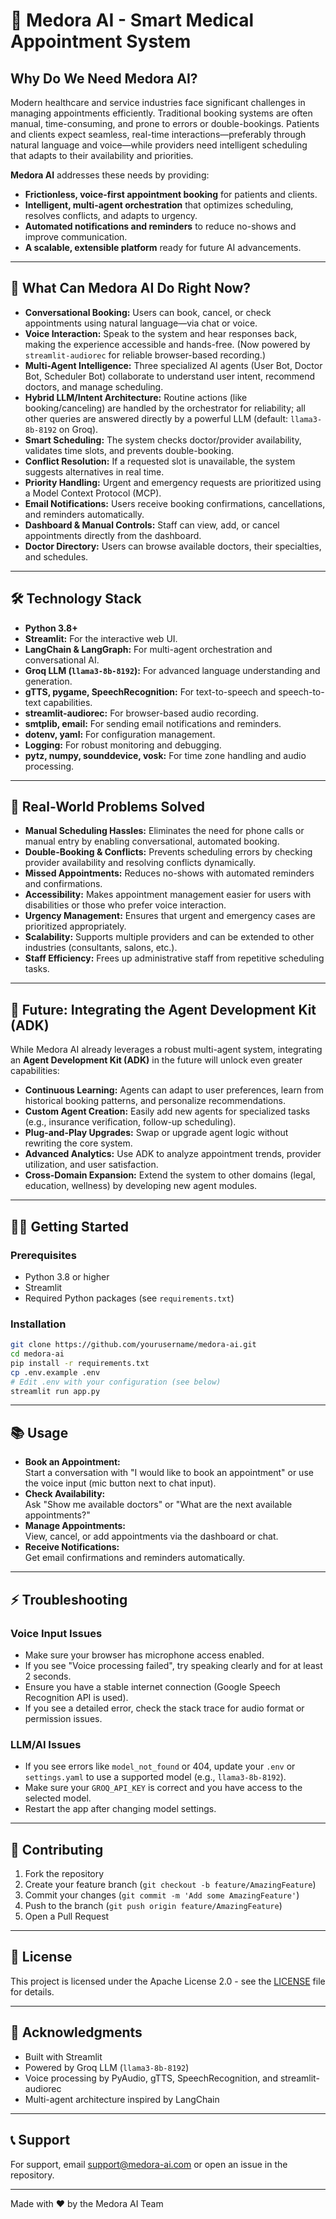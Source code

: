 # 🏥 Medora AI - Smart Medical Appointment System

## Why Do We Need Medora AI?

Modern healthcare and service industries face significant challenges in managing appointments efficiently. Traditional booking systems are often manual, time-consuming, and prone to errors or double-bookings. Patients and clients expect seamless, real-time interactions—preferably through natural language and voice—while providers need intelligent scheduling that adapts to their availability and priorities.

**Medora AI** addresses these needs by providing:
- **Frictionless, voice-first appointment booking** for patients and clients.
- **Intelligent, multi-agent orchestration** that optimizes scheduling, resolves conflicts, and adapts to urgency.
- **Automated notifications and reminders** to reduce no-shows and improve communication.
- **A scalable, extensible platform** ready for future AI advancements.

---

## 🌟 What Can Medora AI Do Right Now?

- **Conversational Booking:** Users can book, cancel, or check appointments using natural language—via chat or voice.
- **Voice Interaction:** Speak to the system and hear responses back, making the experience accessible and hands-free. (Now powered by `streamlit-audiorec` for reliable browser-based recording.)
- **Multi-Agent Intelligence:** Three specialized AI agents (User Bot, Doctor Bot, Scheduler Bot) collaborate to understand user intent, recommend doctors, and manage scheduling.
- **Hybrid LLM/Intent Architecture:** Routine actions (like booking/canceling) are handled by the orchestrator for reliability; all other queries are answered directly by a powerful LLM (default: `llama3-8b-8192` on Groq).
- **Smart Scheduling:** The system checks doctor/provider availability, validates time slots, and prevents double-booking.
- **Conflict Resolution:** If a requested slot is unavailable, the system suggests alternatives in real time.
- **Priority Handling:** Urgent and emergency requests are prioritized using a Model Context Protocol (MCP).
- **Email Notifications:** Users receive booking confirmations, cancellations, and reminders automatically.
- **Dashboard & Manual Controls:** Staff can view, add, or cancel appointments directly from the dashboard.
- **Doctor Directory:** Users can browse available doctors, their specialties, and schedules.

---

## 🛠️ Technology Stack

- **Python 3.8+**
- **Streamlit:** For the interactive web UI.
- **LangChain & LangGraph:** For multi-agent orchestration and conversational AI.
- **Groq LLM (`llama3-8b-8192`):** For advanced language understanding and generation.
- **gTTS, pygame, SpeechRecognition:** For text-to-speech and speech-to-text capabilities.
- **streamlit-audiorec:** For browser-based audio recording.
- **smtplib, email:** For sending email notifications and reminders.
- **dotenv, yaml:** For configuration management.
- **Logging:** For robust monitoring and debugging.
- **pytz, numpy, sounddevice, vosk:** For time zone handling and audio processing.

---

## 🚀 Real-World Problems Solved

- **Manual Scheduling Hassles:** Eliminates the need for phone calls or manual entry by enabling conversational, automated booking.
- **Double-Booking & Conflicts:** Prevents scheduling errors by checking provider availability and resolving conflicts dynamically.
- **Missed Appointments:** Reduces no-shows with automated reminders and confirmations.
- **Accessibility:** Makes appointment management easier for users with disabilities or those who prefer voice interaction.
- **Urgency Management:** Ensures that urgent and emergency cases are prioritized appropriately.
- **Scalability:** Supports multiple providers and can be extended to other industries (consultants, salons, etc.).
- **Staff Efficiency:** Frees up administrative staff from repetitive scheduling tasks.

---

## 🔮 Future: Integrating the Agent Development Kit (ADK)

While Medora AI already leverages a robust multi-agent system, integrating an **Agent Development Kit (ADK)** in the future will unlock even greater capabilities:

- **Continuous Learning:** Agents can adapt to user preferences, learn from historical booking patterns, and personalize recommendations.
- **Custom Agent Creation:** Easily add new agents for specialized tasks (e.g., insurance verification, follow-up scheduling).
- **Plug-and-Play Upgrades:** Swap or upgrade agent logic without rewriting the core system.
- **Advanced Analytics:** Use ADK to analyze appointment trends, provider utilization, and user satisfaction.
- **Cross-Domain Expansion:** Extend the system to other domains (legal, education, wellness) by developing new agent modules.

---

## 🧑‍💻 Getting Started

### Prerequisites

- Python 3.8 or higher
- Streamlit
- Required Python packages (see `requirements.txt`)

### Installation

```bash
git clone https://github.com/yourusername/medora-ai.git
cd medora-ai
pip install -r requirements.txt
cp .env.example .env
# Edit .env with your configuration (see below)
streamlit run app.py
```

---

## 📚 Usage

- **Book an Appointment:**  
  Start a conversation with "I would like to book an appointment" or use the voice input (mic button next to chat input).
- **Check Availability:**  
  Ask "Show me available doctors" or "What are the next available appointments?"
- **Manage Appointments:**  
  View, cancel, or add appointments via the dashboard or chat.
- **Receive Notifications:**  
  Get email confirmations and reminders automatically.

---

## ⚡ Troubleshooting

### Voice Input Issues
- Make sure your browser has microphone access enabled.
- If you see "Voice processing failed", try speaking clearly and for at least 2 seconds.
- Ensure you have a stable internet connection (Google Speech Recognition API is used).
- If you see a detailed error, check the stack trace for audio format or permission issues.

### LLM/AI Issues
- If you see errors like `model_not_found` or 404, update your `.env` or `settings.yaml` to use a supported model (e.g., `llama3-8b-8192`).
- Make sure your `GROQ_API_KEY` is correct and you have access to the selected model.
- Restart the app after changing model settings.

---

## 🤝 Contributing

1. Fork the repository
2. Create your feature branch (`git checkout -b feature/AmazingFeature`)
3. Commit your changes (`git commit -m 'Add some AmazingFeature'`)
4. Push to the branch (`git push origin feature/AmazingFeature`)
5. Open a Pull Request

---

## 📝 License

This project is licensed under the Apache License 2.0 - see the [LICENSE](LICENSE) file for details.

---

## 🙏 Acknowledgments

- Built with Streamlit
- Powered by Groq LLM (`llama3-8b-8192`)
- Voice processing by PyAudio, gTTS, SpeechRecognition, and streamlit-audiorec
- Multi-agent architecture inspired by LangChain

---

## 📞 Support

For support, email support@medora-ai.com or open an issue in the repository.

---

Made with ❤️ by the Medora AI Team
```